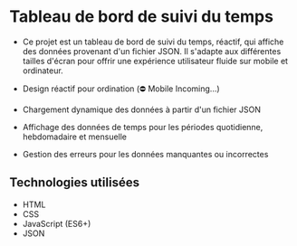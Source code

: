 # Tableau de bord de suivi du temps

- Ce projet est un tableau de bord de suivi du temps, réactif, qui affiche des données provenant d'un fichier JSON. Il s'adapte aux différentes tailles d'écran pour offrir une expérience utilisateur fluide sur mobile et ordinateur.


- Design réactif pour ordination (⛔️ Mobile Incoming...)
- Chargement dynamique des données à partir d'un fichier JSON
- Affichage des données de temps pour les périodes quotidienne, hebdomadaire et mensuelle
- Gestion des erreurs pour les données manquantes ou incorrectes

## Technologies utilisées

- HTML
- CSS
- JavaScript (ES6+)
- JSON

